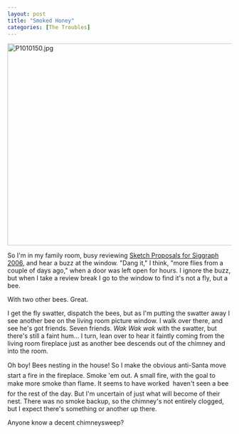 ```yaml
---
layout: post
title: "Smoked Honey"
categories: [The Troubles]
---
```

<img alt="P1010150.jpg" src="http://www.botzilla.com/blog/archives/P1010150.jpg" width="807" height="454" border="0" />

So I'm in my family room, busy reviewing <a href="/blog/archives/000475.html">Sketch Proposals for Siggraph 2006</a>, and hear a buzz at the window. "Dang it," I think, "more flies from a couple of days ago," when a door was left open for hours. I ignore the buzz, but when I take a review break I go to the window to find it's not a fly, but a bee.

With two other bees. Great.

I get the fly swatter, dispatch the bees, but as I'm putting the swatter away I see another bee on the living room picture window.  I walk over there, and see he's got friends. Seven friends. <i>Wak Wak wak</i> with the swatter, but there's still a faint hum... I turn, lean over to hear it faintly coming from the living room fireplace just as another bee descends out of the chimney and into the room.

Oh boy! Bees nesting in the house! So I make the obvious anti-Santa move &#151; start a fire in the fireplace. Smoke 'em out. A small fire, with the goal to make more smoke than flame. It seems to have worked &#151; haven't seen a bee for the rest of the day. But I'm uncertain of just what will become of their nest. There was no smoke backup, so the chimney's not entirely clogged, but I expect there's something or another up there.

Anyone know a decent chimneysweep?


